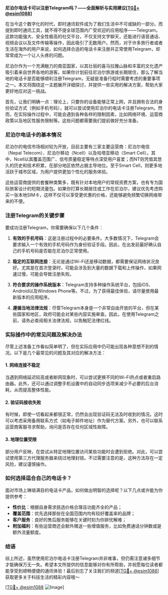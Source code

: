 **尼泊尔电话卡可以注册Telegram吗？——全面解析与实用建议[[TG💪+ @esim1088](https://t.me/s/esim1088)]**

在当今这个数字化的时代，即时通讯软件成为了我们生活中不可或缺的一部分。而提到即时通讯工具，就不得不提全球范围内广受欢迎的应用程序——Telegram。这款功能强大、安全性极高的社交平台，不仅支持文字聊天，还能进行语音通话、视频会议以及文件传输等操作，因此吸引了无数用户。然而，对于许多旅行者或者生活在海外的用户来说，如何选择合适的电话卡来注册并正常使用Telegram，却常常成为一个让人头疼的问题。

尼泊尔作为一个充满魅力的南亚国家，以其壮丽的喜马拉雅山脉和丰富的文化遗产吸引着来自世界各地的游客。如果你计划前往尼泊尔旅游或长期居住，那么了解当地的电话卡是否能够顺利注册Telegram，无疑是准备行程时需要考虑的重要事项之一。本文将围绕这一主题展开详细探讨，并提供一些实用的解决方案，帮助大家更好地应对这一挑战。

首先，让我们明确一点：理论上，只要你的设备能够正常上网，并且拥有合法的身份验证方式（例如手机号码），就可以尝试使用尼泊尔的电话卡注册Telegram。然而，在实际操作过程中，可能会遇到各种各样的限制因素，比如网络环境、运营商政策以及地区性服务限制等。这些问题都需要我们提前做好充分准备。

### 尼泊尔电话卡的基本情况

尼泊尔的电信市场相对较为开放，目前主要有三家主要运营商：尼泊尔电信（Nepal Telecom）、尼泊尔移动（Ncell）以及哈塔亚移动（Smart Cell）。其中，Ncell以其覆盖范围广、信号质量稳定等特点深受用户喜爱；而NT则凭借其悠久的历史和技术积累，在部分地区依然占据主导地位。至于Smart Cell，则更多地活跃于城市区域，为用户提供更加个性化的服务体验。

这些运营商提供的套餐种类繁多，既有针对本地用户的常规资费方案，也有专为国际旅客设计的短期流量包。如果你打算长期居住或工作在尼泊尔，建议优先考虑购买一张本地SIM卡，这样不仅可以享受更优惠的价格，还能够避免频繁切换网络带来的不便。

### 注册Telegram的关键步骤

要成功注册Telegram，你需要确保以下几个条件：

1. **有效的手机号码**：这是注册过程中的必要条件。大多数情况下，Telegram会要求输入一个有效的手机号码作为身份验证手段。因此，在出发前最好确认自己的手机号码是否能在尼泊尔正常使用。

2. **稳定的互联网连接**：无论是通过Wi-Fi还是移动数据，都需要保证网络状况良好。尤其是在首次登录时，可能会涉及到大量的数据下载和上传操作，如果网速过慢，可能会导致注册失败。

3. **符合要求的操作系统版本**：Telegram支持多种操作系统平台，包括iOS、Android以及Windows Phone等。不过，为了获得最佳体验，请尽量使用最新版本的应用程序。

4. **遵循当地法律法规**：尽管Telegram本身是一个非常自由开放的平台，但在某些国家和地区，政府可能会对某些内容实施审查。因此，在使用Telegram之前，请务必查阅相关法律法规，以免触犯法律红线。

### 实际操作中的常见问题及解决办法

尽管上述准备工作看似简单明了，但在实际应用中仍可能出现各种意想不到的情况。以下是几个最常见的问题及其对应的解决方法：

#### 1. 网络连接不稳定
当遇到网络延迟较高或者断网现象时，可以尝试更换不同的Wi-Fi热点或者重启路由器。此外，还可以通过调整手机设置中的自动同步选项来减少不必要的后台消耗，从而提高整体性能。

#### 2. 验证码接收失败
有时候，即使一切看起来都很正常，仍然会出现验证码无法及时收到的情况。这时可以考虑采用备用联系方式（如电子邮件地址）作为替代方案。另外，也可以联系运营商客服寻求帮助，询问是否存在任何区域性故障。

#### 3. 地理位置受限
部分用户反映，在尝试从特定地理位置访问某些功能时会遭到拒绝。对此，可以尝试使用第三方代理服务器来绕过地理封锁。不过需要注意的是，这种方法存在一定风险，建议谨慎操作。

### 如何选择适合自己的电话卡？

面对市场上琳琅满目的电话卡产品，如何做出明智的选择呢？以下几点或许能为你提供参考：

- **性价比**：根据自身需求挑选价格合理且功能齐全的产品；
- **覆盖范围**：优先选择那些在全国范围内均有较好覆盖率的品牌；
- **客户服务**：良好的售后服务能够在关键时刻为你排忧解难；
- **附加福利**：有些运营商还会额外赠送一些增值服务，比如免费通话分钟数或是额外流量额度。

### 结语

综上所述，虽然使用尼泊尔电话卡注册Telegram并非难事，但仍需注意诸多细节才能确保万无一失。希望本文所提供的信息能够对你有所帮助，并祝愿每位读者都能享受到顺畅便捷的通讯体验！最后别忘了关注我们的频道[[TG💪+ @esim1088](https://t.me/s/esim1088)]获取更多关于科技生活的精彩内容哦～ 

[[TG💪+ @esim1088](https://t.me/s/esim1088) ![Image](https://i.postimg.cc/4NQfJmqS/Snipaste-2025-05-13-00-14-12.png)]